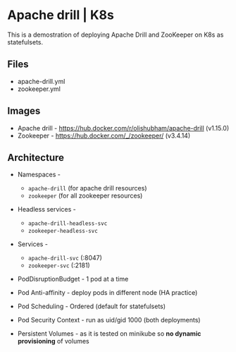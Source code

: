 # **Apache drill | K8s**


This is a demostration of deploying Apache Drill and ZooKeeper on K8s as statefulsets.


## Files

* apache-drill.yml
* zookeeper.yml 

## Images

* Apache drill - https://hub.docker.com/r/olishubham/apache-drill (v1.15.0)
* Zookeeper - https://hub.docker.com/_/zookeeper/ (v3.4.14)


## Architecture

* Namespaces -

    * `apache-drill` (for apache drill resources)
    * `zookeeper`    (for all zookeeper resources)

* Headless services - 

    * `apache-drill-headless-svc`
    * `zookeeper-headless-svc`

* Services - 

    * `apache-drill-svc` (:8047)
    * `zookeeper-svc`    (:2181)

* PodDisruptionBudget - 1 pod at a time

* Pod Anti-affinity - deploy pods in different node (HA practice)

* Pod Scheduling - Ordered (default for statefulsets)

* Pod Security Context - run as uid/gid 1000 (both deployments)

* Persistent Volumes - as it is tested on minikube so **no dynamic provisioning** of volumes
